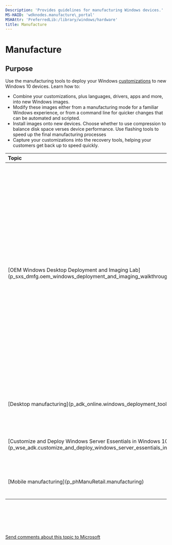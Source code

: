 ```yaml
---
Description: 'Provides guidelines for manufacturing Windows devices.'
MS-HAID: 'wdknodes.manufacture\_portal'
MSHAttr: 'PreferredLib:/library/windows/hardware'
title: Manufacture
---
```


# Manufacture


## <span id="purpose"></span>Purpose


Use the manufacturing tools to deploy your Windows [customizations](customize-portal.md) to new Windows 10 devices. Learn how to:

-   Combine your customizations, plus languages, drivers, apps and more, into new Windows images.
-   Modify these images either from a manufacturing mode for a familiar Windows experience, or from a command line for quicker changes that can be automated and scripted.
-   Install images onto new devices. Choose whether to use compression to balance disk space verses device performance. Use flashing tools to speed up the final manufacturing processes
-   Capture your customizations into the recovery tools, helping your customers get back up to speed quickly.

<table>
<colgroup>
<col width="50%" />
<col width="50%" />
</colgroup>
<thead>
<tr class="header">
<th align="left">Topic</th>
<th align="left">Description</th>
</tr>
</thead>
<tbody>
<tr class="odd">
<td align="left">[OEM Windows Desktop Deployment and Imaging Lab](p_sxs_dmfg.oem_windows_deployment_and_imaging_walkthrough_blue)</td>
<td align="left"><p>Building your first devices with Windows 10 for desktop editions (Home, Pro, Enterprise, and Education)?</p>
<p>Want to learn strategies to save time on the factory floor?</p>
<p>This walkthrough shows two ways of creating custom images with languages, apps, and drivers, and modifying them when new designs become available.</p></td>
</tr>
<tr class="even">
<td align="left">[Desktop manufacturing](p_adk_online.windows_deployment_tools_technical_reference)</td>
<td align="left">Technical reference for Windows 10 for desktop editions</td>
</tr>
<tr class="odd">
<td align="left">[Customize and Deploy Windows Server Essentials in Windows 10](p_wse_adk.customize_and_deploy_windows_server_essentials_in_windows_10_wse_adk)</td>
<td align="left">Technical reference for Windows Server 2016 Technical Preview</td>
</tr>
<tr class="even">
<td align="left">[Mobile manufacturing](p_phManuRetail.manufacturing)</td>
<td align="left">Technical reference for Windows 10 Mobile</td>
</tr>
</tbody>
</table>

 

 

 

[Send comments about this topic to Microsoft](mailto:wsddocfb@microsoft.com?subject=Documentation%20feedback%20%5Bwdknodes\wdknodes%5D:%20Manufacture%20%20RELEASE:%20%284/8/2016%29&body=%0A%0APRIVACY%20STATEMENT%0A%0AWe%20use%20your%20feedback%20to%20improve%20the%20documentation.%20We%20don't%20use%20your%20email%20address%20for%20any%20other%20purpose,%20and%20we'll%20remove%20your%20email%20address%20from%20our%20system%20after%20the%20issue%20that%20you're%20reporting%20is%20fixed.%20While%20we're%20working%20to%20fix%20this%20issue,%20we%20might%20send%20you%20an%20email%20message%20to%20ask%20for%20more%20info.%20Later,%20we%20might%20also%20send%20you%20an%20email%20message%20to%20let%20you%20know%20that%20we've%20addressed%20your%20feedback.%0A%0AFor%20more%20info%20about%20Microsoft's%20privacy%20policy,%20see%20http://privacy.microsoft.com/en-us/default.aspx. "Send comments about this topic to Microsoft")



